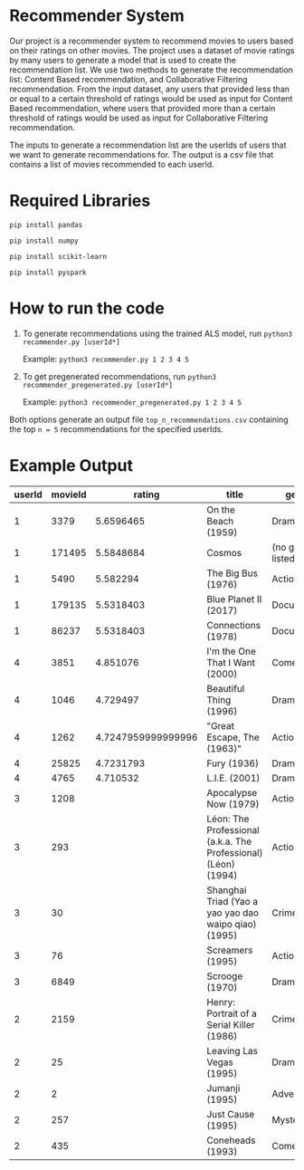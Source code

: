 # Recommender System

Our project is a recommender system to recommend movies to users based on their ratings on other movies. The project uses a dataset of movie ratings by many users to generate a model that is used to create the recommendation list. We use two methods to generate the recommendation list: Content Based recommendation, and Collaborative Filtering recommendation. From the input dataset, any users that provided less than or equal to a certain threshold of ratings would be used as input for Content Based recommendation, where users that provided more than a certain threshold of ratings would be used as input for Collaborative Filtering recommendation.

The inputs to generate a recommendation list are the userIds of users that we want to generate recommendations for. The output is a csv file that contains a list of movies recommended to each userId. 

# Required Libraries
`pip install pandas`

`pip install numpy`

`pip install scikit-learn`

`pip install pyspark`

# How to run the code
1. To generate recommendations using the trained ALS model, run `python3 recommender.py [userId*]`

   Example: `python3 recommender.py 1 2 3 4 5`

2. To get pregenerated recommendations, run `python3 recommender_pregenerated.py [userId*]`

   Example: `python3 recommender_pregenerated.py 1 2 3 4 5`

Both options generate an output file `top_n_recommendations.csv` containing the top `n = 5` recommendations for the specified userIds.

# Example Output
|userId|movieId|rating|title|genres|algo|
|------|-------|------|-----|------|----|
|1|3379|5.6596465|On the Beach (1959)|Drama|ALS|
|1|171495|5.5848684|Cosmos|(no genres listed)|ALS|
|1|5490|5.582294|The Big Bus (1976)|Action|Comedy|ALS|
|1|179135|5.5318403|Blue Planet II (2017)|Documentary|ALS|
|1|86237|5.5318403|Connections (1978)|Documentary|ALS|
|4|3851|4.851076|I'm the One That I Want (2000)|Comedy|ALS|
|4|1046|4.729497|Beautiful Thing (1996)|Drama|Romance|ALS|
|4|1262|4.7247959999999996|"Great Escape, The (1963)"|Action|Adventure|Drama|War|ALS|
|4|25825|4.7231793|Fury (1936)|Drama|Film-Noir|ALS|
|4|4765|4.710532|L.I.E. (2001)|Drama|ALS|
|3|1208||Apocalypse Now (1979)|Action|Drama|War|CB|
|3|293||Léon: The Professional (a.k.a. The Professional) (Léon) (1994)|Action|Crime|Drama|Thriller|CB|
|3|30||Shanghai Triad (Yao a yao yao dao waipo qiao) (1995)|Crime|Drama|CB|
|3|76||Screamers (1995)|Action|Sci-Fi|Thriller|CB|
|3|6849||Scrooge (1970)|Drama|Fantasy|Musical|CB|
|2|2159||Henry: Portrait of a Serial Killer (1986)|Crime|Horror|Thriller|CB||
|2|25||Leaving Las Vegas (1995)|Drama|Romance|CB|
|2|2||Jumanji (1995)|Adventure|Children|Fantasy|CB|
|2|257||Just Cause (1995)|Mystery|Thriller|CB|
|2|435||Coneheads (1993)|Comedy|Sci-Fi|CB|
